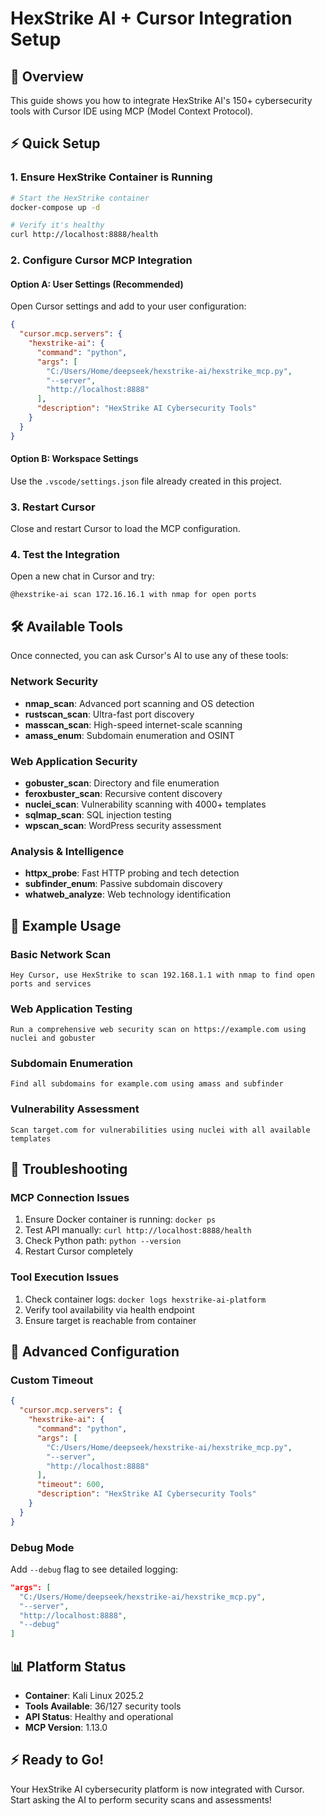 # HexStrike AI + Cursor Integration Setup

## 🎯 Overview
This guide shows you how to integrate HexStrike AI's 150+ cybersecurity tools with Cursor IDE using MCP (Model Context Protocol).

## ⚡ Quick Setup

### 1. Ensure HexStrike Container is Running
```bash
# Start the HexStrike container
docker-compose up -d

# Verify it's healthy
curl http://localhost:8888/health
```

### 2. Configure Cursor MCP Integration

#### Option A: User Settings (Recommended)
Open Cursor settings and add to your user configuration:

```json
{
  "cursor.mcp.servers": {
    "hexstrike-ai": {
      "command": "python",
      "args": [
        "C:/Users/Home/deepseek/hexstrike-ai/hexstrike_mcp.py",
        "--server",
        "http://localhost:8888"
      ],
      "description": "HexStrike AI Cybersecurity Tools"
    }
  }
}
```

#### Option B: Workspace Settings
Use the `.vscode/settings.json` file already created in this project.

### 3. Restart Cursor
Close and restart Cursor to load the MCP configuration.

### 4. Test the Integration
Open a new chat in Cursor and try:
```
@hexstrike-ai scan 172.16.16.1 with nmap for open ports
```

## 🛠️ Available Tools

Once connected, you can ask Cursor's AI to use any of these tools:

### Network Security
- **nmap_scan**: Advanced port scanning and OS detection
- **rustscan_scan**: Ultra-fast port discovery
- **masscan_scan**: High-speed internet-scale scanning
- **amass_enum**: Subdomain enumeration and OSINT

### Web Application Security  
- **gobuster_scan**: Directory and file enumeration
- **feroxbuster_scan**: Recursive content discovery
- **nuclei_scan**: Vulnerability scanning with 4000+ templates
- **sqlmap_scan**: SQL injection testing
- **wpscan_scan**: WordPress security assessment

### Analysis & Intelligence
- **httpx_probe**: Fast HTTP probing and tech detection
- **subfinder_enum**: Passive subdomain discovery
- **whatweb_analyze**: Web technology identification

## 📝 Example Usage

### Basic Network Scan
```
Hey Cursor, use HexStrike to scan 192.168.1.1 with nmap to find open ports and services
```

### Web Application Testing
```
Run a comprehensive web security scan on https://example.com using nuclei and gobuster
```

### Subdomain Enumeration
```
Find all subdomains for example.com using amass and subfinder
```

### Vulnerability Assessment
```
Scan target.com for vulnerabilities using nuclei with all available templates
```

## 🔧 Troubleshooting

### MCP Connection Issues
1. Ensure Docker container is running: `docker ps`
2. Test API manually: `curl http://localhost:8888/health`
3. Check Python path: `python --version`
4. Restart Cursor completely

### Tool Execution Issues
1. Check container logs: `docker logs hexstrike-ai-platform`
2. Verify tool availability via health endpoint
3. Ensure target is reachable from container

## 🚀 Advanced Configuration

### Custom Timeout
```json
{
  "cursor.mcp.servers": {
    "hexstrike-ai": {
      "command": "python",
      "args": [
        "C:/Users/Home/deepseek/hexstrike-ai/hexstrike_mcp.py",
        "--server",
        "http://localhost:8888"
      ],
      "timeout": 600,
      "description": "HexStrike AI Cybersecurity Tools"
    }
  }
}
```

### Debug Mode
Add `--debug` flag to see detailed logging:
```json
"args": [
  "C:/Users/Home/deepseek/hexstrike-ai/hexstrike_mcp.py",
  "--server",
  "http://localhost:8888",
  "--debug"
]
```

## 📊 Platform Status
- **Container**: Kali Linux 2025.2
- **Tools Available**: 36/127 security tools
- **API Status**: Healthy and operational
- **MCP Version**: 1.13.0

## ⚡ Ready to Go!
Your HexStrike AI cybersecurity platform is now integrated with Cursor. Start asking the AI to perform security scans and assessments!